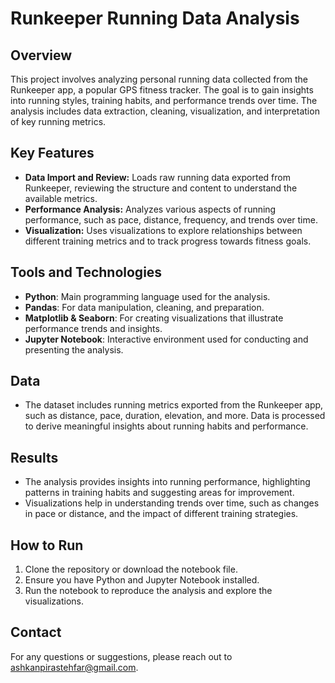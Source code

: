 # Runkeeper Running Data Analysis

## Overview
This project involves analyzing personal running data collected from the Runkeeper app, a popular GPS fitness tracker. The goal is to gain insights into running styles, training habits, and performance trends over time. The analysis includes data extraction, cleaning, visualization, and interpretation of key running metrics.

## Key Features
- **Data Import and Review:** Loads raw running data exported from Runkeeper, reviewing the structure and content to understand the available metrics.
- **Performance Analysis:** Analyzes various aspects of running performance, such as pace, distance, frequency, and trends over time.
- **Visualization:** Uses visualizations to explore relationships between different training metrics and to track progress towards fitness goals.

## Tools and Technologies
- **Python**: Main programming language used for the analysis.
- **Pandas**: For data manipulation, cleaning, and preparation.
- **Matplotlib & Seaborn**: For creating visualizations that illustrate performance trends and insights.
- **Jupyter Notebook**: Interactive environment used for conducting and presenting the analysis.

## Data
- The dataset includes running metrics exported from the Runkeeper app, such as distance, pace, duration, elevation, and more. Data is processed to derive meaningful insights about running habits and performance.

## Results
- The analysis provides insights into running performance, highlighting patterns in training habits and suggesting areas for improvement.
- Visualizations help in understanding trends over time, such as changes in pace or distance, and the impact of different training strategies.

## How to Run
1. Clone the repository or download the notebook file.
2. Ensure you have Python and Jupyter Notebook installed.
3. Run the notebook to reproduce the analysis and explore the visualizations.

## Contact
For any questions or suggestions, please reach out to ashkanpirastehfar@gmail.com.
